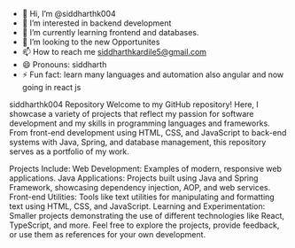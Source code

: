 - 👋 Hi, I’m @siddharthk004
- 👀 I’m interested in backend development
- 🌱 I’m currently learning frontend and databases.
- 💞️ I’m looking to the new Opportunites
- 📫 How to reach me siddharthkardile5@gmail.com
- 😄 Pronouns: siddharth
- ⚡ Fun fact: learn many languages and automation also angular and now going in react js


siddharthk004 Repository
Welcome to my GitHub repository! Here, I showcase a variety of projects that reflect my passion for software development and my skills in programming languages and frameworks. From front-end development using HTML, CSS, and JavaScript to back-end systems with Java, Spring, and database management, this repository serves as a portfolio of my work.

Projects Include:
Web Development: Examples of modern, responsive web applications.
Java Applications: Projects built using Java and Spring Framework, showcasing dependency injection, AOP, and web services.
Front-end Utilities: Tools like text utilities for manipulating and formatting text using HTML, CSS, and JavaScript.
Learning and Experimentation: Smaller projects demonstrating the use of different technologies like React, TypeScript, and more.
Feel free to explore the projects, provide feedback, or use them as references for your own development.

<!---
siddharthk004/siddharthk004 is a ✨ special ✨ repository because its `README.md` (this file) appears on your GitHub profile.
You can click the Preview link to take a look at your changes.
--->
